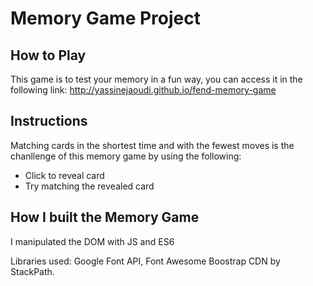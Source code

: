 # Memory Game Project

## How to Play

This game is to test your memory in a fun way, you can access it in the following link: <http://yassinejaoudi.github.io/fend-memory-game>

## Instructions

Matching cards in the shortest time and with the fewest moves is the chanllenge of this memory game by using the following:

* Click to reveal card
* Try matching the revealed card

## How I built the Memory Game

I manipulated the DOM with JS and ES6

Libraries used: Google Font API, Font Awesome Boostrap CDN by StackPath.


